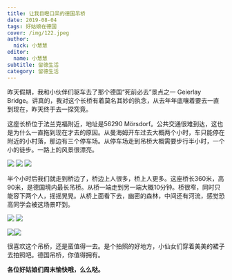 ```yaml
---
title: 让我目瞪口呆的德国吊桥
date: 2019-08-04
tags: 好姑娘在德国
cover: /img/122.jpeg
author: 
  nick: 小慧慧
editor: 
  name: 小慧慧
subtitle: 留德生活
category: 留德生活
---
```




昨天假期，我和小伙伴们驱车去了那个德国“死前必去”景点之一 Geierlay Bridge。讲真的，我对这个长桥有着莫名其妙的执念，从去年年底嚷着要去一直到现在，昨天终于去一探究竟。



这座长桥位于法兰克福附近，地址是56290 Mörsdorf。公共交通很难到达，这也是为什么一直拖到现在才去的原因。从曼海姆开车过去大概两个小时，车只能停在附近的小村落，那边有三个停车场。从停车场走到吊桥大概需要步行半小时，一个小的徒步。一路上的风景很漂亮。



<img class="" data-copyright="0" data-ratio="0.6672131147540984" data-s="300,640" src="https://mmbiz.qpic.cn/mmbiz_jpg/rW3MWnUicJ7dtSmBCKEWHKmuOg0YRFjeqaUmbdBNU6gC1lQncp6tL3psZtib7JKgZ3evqbI6taCGibd3x2VXRiaWhg/640?wx_fmt=jpeg" data-type="jpeg" data-w="610" style=""/>

<img class="" data-copyright="0" data-ratio="0.6672131147540984" data-s="300,640" src="https://mmbiz.qpic.cn/mmbiz_jpg/rW3MWnUicJ7dtSmBCKEWHKmuOg0YRFjeqavGDmUS4T8E7c9IFyzkqaureib0SguZUo1DBpZaZ3CkQOQK1giat959w/640?wx_fmt=jpeg" data-type="jpeg" data-w="610" style=""/>

<img class="" data-copyright="0" data-ratio="0.75" data-s="300,640" src="https://mmbiz.qpic.cn/mmbiz_jpg/rW3MWnUicJ7dtSmBCKEWHKmuOg0YRFjeq83qNcEOaeFZGt58aWYicqBPVDp2U9lyNtjic3JTGgFsCBPkicE9o4AVow/640?wx_fmt=jpeg" data-type="jpeg" data-w="1280" style=""/>

半个小时后我们就走到桥边了，桥边上人很多，桥上人更多。这座桥长360米，高90米，是德国境内最长吊桥。从桥一端走到另一端大概10分钟。桥很窄，同时只能容下两个人，摇摇晃晃。从桥上面看下去，幽密的森林，中间还有河流，感觉恐高同学会被这场景吓到。



<img class="" data-copyright="0" data-ratio="0.75" data-s="300,640" src="https://mmbiz.qpic.cn/mmbiz_jpg/rW3MWnUicJ7dtSmBCKEWHKmuOg0YRFjeqrrCB1yjJ7icFT6PDj06nCvEgtCibpEWiarnptyqYnYF47PpI9TQNIIVAQ/640?wx_fmt=jpeg" data-type="jpeg" data-w="1280" style=""/>



<img class="" data-copyright="0" data-ratio="0.6672131147540984" data-s="300,640" src="https://mmbiz.qpic.cn/mmbiz_jpg/rW3MWnUicJ7dtSmBCKEWHKmuOg0YRFjeqRc8S0AyR60fI1yeviacMdg3iaTSibpib8w1ezpO5gghGicVQ1PDvOCanIHA/640?wx_fmt=jpeg" data-type="jpeg" data-w="610" style=""/>

<img class="" data-copyright="0" data-ratio="0.75" data-s="300,640" src="https://mmbiz.qpic.cn/mmbiz_jpg/rW3MWnUicJ7dtSmBCKEWHKmuOg0YRFjeqwbBy1iccuf8uCHXqUACoc45XcsnVWDyibx7YfUP2UkJzypPfiaiczhrWcQ/640?wx_fmt=jpeg" data-type="jpeg" data-w="1280" style=""/><img class="" data-copyright="0" data-ratio="0.75" data-s="300,640" src="https://mmbiz.qpic.cn/mmbiz_jpg/rW3MWnUicJ7dtSmBCKEWHKmuOg0YRFjeq2uDVdRkCmKdINgVXbD00giay4XK5eictFNxGic3AhKqClC27GmKf9MQrw/640?wx_fmt=jpeg" data-type="jpeg" data-w="1280"/>



很喜欢这个吊桥，还是蛮值得一去。是个拍照的好地方，小仙女们穿着美美的裙子去拍照吧。德国吊桥，你值得拥有。



**各位好姑娘们周末愉快哦，么么哒。**



